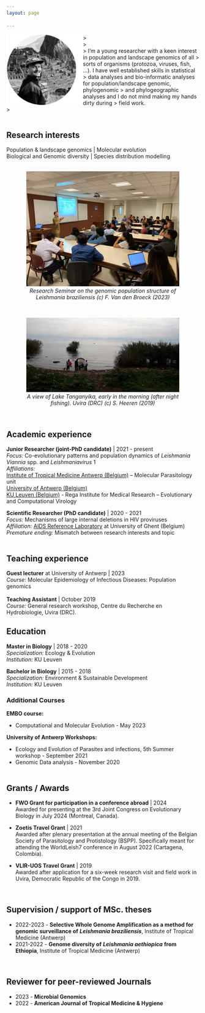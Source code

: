 ```yaml
---
layout: page

---
```

<img src="/Images/headshot_2.png" align="left" width="200px"/>
> <space><space><space> <br />
> <space><space><space> <br />
> I’m a young researcher with a keen interest in population and landscape genomics of all
> sorts of organisms (protozoa, viruses, fish, …). I have well established skills in statistical
> data analyses and bio-informatic analyses for population/landscape genomic, phylogenomic
> and phylogeographic analyses and I do not mind making my hands dirty during
> field work.<br />
> <space><space><space> <br />

<br clear="left"/>

## Research interests
Population & landscape genomics | Molecular evolution <br /> 
Biological and Genomic diversity | Species distribution modelling <br />
<br />


<center>
    <figure>
         <img src="/Images/IMG-20230707-WA0002.jpg" width="400px"/>
        <figcaption><i>Research Seminar on the genomic population structure of <i>Leishmania braziliensis</i> (c) F. Van den Broeck (2023)</i></figcaption>
    </figure>
</center>
<br/>

<center>
    <figure>
         <img src="/Images/20191019_082738.jpg" width="400px"/>
        <figcaption><i> A view of Lake Tanganyika, early in the morning (after night fishing). Uvira (DRC) (c) S. Heeren (2019)</i></figcaption>
    </figure>
</center>
<br/>


## Academic experience
**Junior Researcher (joint-PhD candidate)**  | 2021 - present <br />
  *Focus:*  Co-evolutionary patterns and population dynamics of *Leishmania Viannia* spp. and *Leishmaniavirus* 1 <br />
  *Affiliations:* <br />
    [Institute of Tropical Medicine Antwerp (Belgium)](https://www.itg.be/en) – Molecular Parasitology unit <br />
    [University of Antwerp (Belgium)](https://www.uantwerpen.be/en/) <br />
    [KU Leuven (Belgium)](https://rega.kuleuven.be/cev/ecv) - Rega Institute for Medical Research – Evolutionary and Computational Virology <br />

**Scientific Researcher (PhD candidate)** | 2020 - 2021 <br />
  *Focus:*  Mechanisms of large internal deletions in HIV proviruses  <br />
  *Affiliation:* [AIDS Reference Laboratory](https://www.arl.ugent.be/) at University of Ghent (Belgium) <br />
  *Premature ending:* Mismatch between research interests and topic <br />
<br />

## Teaching experience 
**Guest lecturer** at University of Antwerp | 2023 <br />
  *Course:* Molecular Epidemiology of Infectious Diseases: Population genomics <br />
<br />
**Teaching Assistant** | October 2019 <br />
*Course:* General research workshop, Centre du Recherche en Hydrobiologie, Uvira (DRC).
<br />

## Education
**Master in Biology** | 2018 - 2020 <br />
  *Specialization:* Ecology & Evolution <br />
  *Institution:* KU Leuven <br />

**Bachelor in Biology** | 2015 - 2018 <br />
  *Specialization:* Environment & Sustainable Development <br />
  *Institution:* KU Leuven <br />

### Additional Courses
**EMBO course:** 
- Computational and Molecular Evolution - May 2023 <br />

**University of Antwerp Workshops:**
- Ecology and Evolution of Parasites and infections, 5th Summer workshop - September 2021 <br />
- Genomic Data analysis - November 2020 <br />
   <br />


## Grants / Awards <br />
- **FWO Grant for participation in a conference abroad** | 2024 <br />
Awarded for presenting at the 3rd Joint Congress on Evolutionary Biology in July 2024 (Montreal, Canada). <br />

- **Zoetis Travel Grant** | 2021 <br />
Awarded after plenary presentation at the annual meeting of the Belgian Society of Parasitology and Protistology (BSPP). Specifically meant for attending the WorldLeish7 conference in August 2022 (Cartagena, Colombia). <br />

- **VLIR-UOS Travel Grant** | 2019 <br />
Awarded after application for a six-week research visit and field work in Uvira, Democratic Republic of the Congo in 2019. <br />
<br />

## Supervision / support of MSc. theses <br />
- 2022-2023 - **Selective Whole Genome Amplification as a method for genomic surveillance of** ***Leishmania braziliensis***, Institute of Tropical Medicine (Antwerp) <br />
- 2021-2022 - **Genome diversity of** ***Leishmania aethiopica*** **from Ethiopia**, Institute of Tropical Medicine (Antwerp) <br />
<br />

## Reviewer for peer-reviewed Journals <br />
- 2023 - **Microbial Genomics** <br />
- 2022 - **American Journal of Tropical Medicine & Hygiene** <br />
